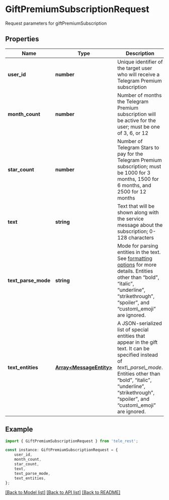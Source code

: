 # GiftPremiumSubscriptionRequest

Request parameters for giftPremiumSubscription

## Properties

Name | Type | Description | Notes
------------ | ------------- | ------------- | -------------
**user_id** | **number** | Unique identifier of the target user who will receive a Telegram Premium subscription | [default to undefined]
**month_count** | **number** | Number of months the Telegram Premium subscription will be active for the user; must be one of 3, 6, or 12 | [default to undefined]
**star_count** | **number** | Number of Telegram Stars to pay for the Telegram Premium subscription; must be 1000 for 3 months, 1500 for 6 months, and 2500 for 12 months | [default to undefined]
**text** | **string** | Text that will be shown along with the service message about the subscription; 0-128 characters | [optional] [default to undefined]
**text_parse_mode** | **string** | Mode for parsing entities in the text. See [formatting options](https://core.telegram.org/bots/api/#formatting-options) for more details. Entities other than “bold”, “italic”, “underline”, “strikethrough”, “spoiler”, and “custom\\_emoji” are ignored. | [optional] [default to undefined]
**text_entities** | [**Array&lt;MessageEntity&gt;**](MessageEntity.md) | A JSON-serialized list of special entities that appear in the gift text. It can be specified instead of *text\\_parse\\_mode*. Entities other than “bold”, “italic”, “underline”, “strikethrough”, “spoiler”, and “custom\\_emoji” are ignored. | [optional] [default to undefined]

## Example

```typescript
import { GiftPremiumSubscriptionRequest } from 'tele_rest';

const instance: GiftPremiumSubscriptionRequest = {
    user_id,
    month_count,
    star_count,
    text,
    text_parse_mode,
    text_entities,
};
```

[[Back to Model list]](../README.md#documentation-for-models) [[Back to API list]](../README.md#documentation-for-api-endpoints) [[Back to README]](../README.md)
